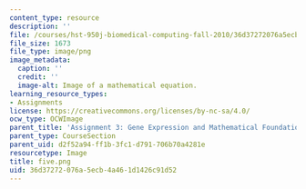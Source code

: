 ```yaml
---
content_type: resource
description: ''
file: /courses/hst-950j-biomedical-computing-fall-2010/36d37272076a5ecb4a461d1426c91d52_five.png
file_size: 1673
file_type: image/png
image_metadata:
  caption: ''
  credit: ''
  image-alt: Image of a mathematical equation.
learning_resource_types:
- Assignments
license: https://creativecommons.org/licenses/by-nc-sa/4.0/
ocw_type: OCWImage
parent_title: 'Assignment 3: Gene Expression and Mathematical Foundations'
parent_type: CourseSection
parent_uid: d2f52a94-ff1b-3fc1-d791-706b70a4281e
resourcetype: Image
title: five.png
uid: 36d37272-076a-5ecb-4a46-1d1426c91d52
---
```

